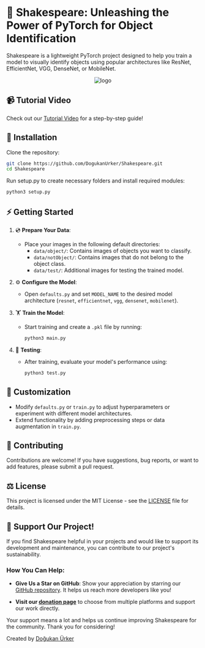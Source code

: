# 🚀 Shakespeare: Unleashing the Power of PyTorch for Object Identification

Shakespeare is a lightweight PyTorch project designed to help you train a model to visually identify objects using popular architectures like ResNet, EfficientNet, VGG, DenseNet, or MobileNet.

<p align="center">
    <img src="https://github.com/DogukanUrker/Shakespeare/assets/62756402/76d2fe03-1c5e-474f-99ed-f8683ec66a97" alt="logo">
</p>

## 📹 Tutorial Video
Check out our [Tutorial Video](notready) for a step-by-step guide!

## 📂 Installation

Clone the repository:

```bash
git clone https://github.com/DogukanUrker/Shakespeare.git
cd Shakespeare
```

Run setup.py to create necessary folders and install required modules:

```bash
python3 setup.py
```

## ⚡️ Getting Started

1. 💿 **Prepare Your Data**:

   - Place your images in the following default directories:
     - `data/object/`: Contains images of objects you want to classify.
     - `data/notObject/`: Contains images that do not belong to the object class.
     - `data/test/`: Additional images for testing the trained model.

2. ⚙️ **Configure the Model**:

   - Open `defaults.py` and set `MODEL_NAME` to the desired model architecture (`resnet`, `efficientnet`, `vgg`, `densenet`, `mobilenet`).

3. 🏋️ **Train the Model**:

   - Start training and create a `.pkl` file by running:
     ```bash
     python3 main.py
     ```

4. 📝 **Testing**:
   - After training, evaluate your model's performance using:
     ```bash
     python3 test.py
     ```

## 🎨 Customization

- Modify `defaults.py` or `train.py` to adjust hyperparameters or experiment with different model architectures.
- Extend functionality by adding preprocessing steps or data augmentation in `train.py`.

## 💞 Contributing

Contributions are welcome! If you have suggestions, bug reports, or want to add features, please submit a pull request.

## ⚖️ License

This project is licensed under the MIT License - see the [LICENSE](./LICENSE) file for details.

## 🌟 Support Our Project!

If you find Shakespeare helpful in your projects and would like to support its development and maintenance, you can contribute to our project's sustainability.

### How You Can Help:

- **Give Us a Star on GitHub**: Show your appreciation by starring our [GitHub repository](https://github.com/DogukanUrker/Shakespeare). It helps us reach more developers like you!

- **Visit our [donation page](https://dogukanurker.com/donate)** to choose from multiple platforms and support our work directly.

Your support means a lot and helps us continue improving Shakespeare for the community. Thank you for considering!

Created by [Doğukan Ürker](https://dogukanurker.com)
